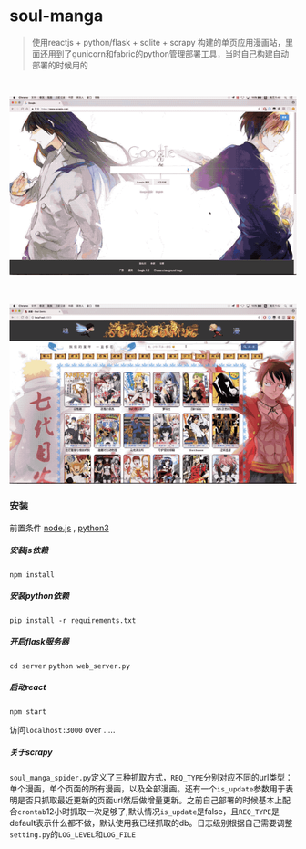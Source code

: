 # soul-manga
> 使用reactjs + python/flask + sqlite + scrapy 构建的单页应用漫画站，里面还用到了gunicorn和fabric的python管理部署工具，当时自己构建自动部署的时候用的

<br />

![soul1](soul1.gif)
<br />
<br />
<br />

![soul2](soul2.gif)


### 安装
前置条件 [node.js](https://nodejs.org/) , [python3](https://www.python.org)

##### 安装js依赖
  `npm install`
##### 安装python依赖
  `pip install -r requirements.txt` 

##### 开启flask服务器  
  `cd server`
  `python web_server.py`
##### 启动react
  `npm start`

访问`localhost:3000`  over .....

##### 关于scrapy
`soul_manga_spider.py`定义了三种抓取方式，`REQ_TYPE`分别对应不同的url类型：单个漫画，单个页面的所有漫画，以及全部漫画。还有一个`is_update`参数用于表明是否只抓取最近更新的页面url然后做增量更新。之前自己部署的时候基本上配合`crontab`12小时抓取一次足够了,默认情况`is_update`是false，且`REQ_TYPE`是default表示什么都不做，默认使用我已经抓取的db。日志级别根据自己需要调整`setting.py`的`LOG_LEVEL`和`LOG_FILE`
